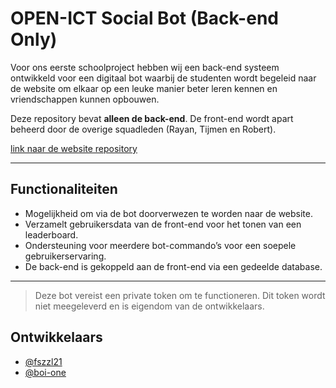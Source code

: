 # OPEN-ICT Social Bot (Back-end Only)

Voor ons eerste schoolproject hebben wij een back-end systeem ontwikkeld voor een digitaal bot waarbij de studenten wordt begeleid naar de website om elkaar op een leuke manier beter leren kennen en vriendschappen kunnen opbouwen.

Deze repository bevat **alleen de back-end**. De front-end wordt apart beheerd door de overige squadleden (Rayan, Tijmen en Robert).

[link naar de website repository](https://github.com/boi-one/open-ict-social-bot-website)

---

## Functionaliteiten

- Mogelijkheid om via de bot doorverwezen te worden naar de website.
- Verzamelt gebruikersdata van de front-end voor het tonen van een leaderboard.
- Ondersteuning voor meerdere bot-commando’s voor een soepele gebruikerservaring.
- De back-end is gekoppeld aan de front-end via een gedeelde database.

---

> Deze bot vereist een private token om te functioneren. Dit token wordt niet meegeleverd en is eigendom van de ontwikkelaars.

## Ontwikkelaars
- [@fszzl21](https://www.github.com/fszzl21)
- [@boi-one](https://github.com/boi-one)
